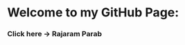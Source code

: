 # Welcome to my GitHub Page:
### Click here -> <a hresf="https://rajaramparab.github.io/"> Rajaram Parab</a>
